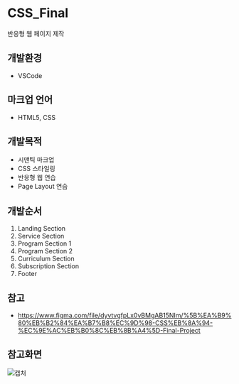 # CSS_Final
반응형 웹 페이지 제작

## 개발환경
-  VSCode

## 마크업 언어
- HTML5, CSS

## 개발목적
- 시맨틱 마크업 
- CSS 스타일링 
- 반응형 웹 연습
- Page Layout 연습

## 개발순서

1. Landing Section
2. Service Section
3. Program Section 1
4. Program Section 2
5. Curriculum Section
6. Subscription Section
7. Footer

## 참고
- https://www.figma.com/file/dyvtvgfpLx0vBMgAB15NIm/%5B%EA%B9%80%EB%B2%84%EA%B7%B8%EC%9D%98-CSS%EB%8A%94-%EC%9E%AC%EB%B0%8C%EB%8B%A4%5D-Final-Project
## 참고화면
![캡처](https://user-images.githubusercontent.com/87301268/128701772-2096e4c5-7b23-4b5c-a6e1-59bb30def1dd.JPG)
